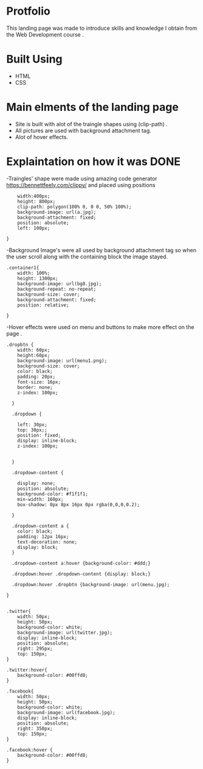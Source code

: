 # Protfolio
This landing page was made to introduce skills and knowledge I obtain from the Web Development course .
# Built Using 
- HTML
- CSS
# Main elments of the landing page 
- Site is built with alot of the traingle shapes using (clip-path) .
- All pictures are used with background attachment tag.
- Alot of hover effects.
# Explaintation on how it was DONE 
-Traingles' shape were made using amazing code generator  https://bennettfeely.com/clippy/ and placed using positions 
```tri1{
    width:400px;
    height: 800px;
    clip-path: polygon(100% 0, 0 0, 50% 100%);
    background-image: url(a.jpg);
    background-attachment: fixed;
    position: absolute;
    left: 100px;
   
}
```

-Background Image's were all used by background attachment tag so when the user scroll along with the containing block the image stayed.
```
.container1{
    width: 100%;
    height: 1300px;
    background-image: url(bg8.jpg);
    background-repeat: no-repeat;
    background-size: cover;
    background-attachment: fixed;
    position: relative;

}
```

-Hover effects were used on menu and buttons to make more effect on the page .
```
.dropbtn {
    width: 60px;
    height:60px;
    background-image: url(menu1.png);
    background-size: cover;
    color: black;
    padding: 20px;
    font-size: 16px;
    border: none;
    z-index: 100px;
   
  }
  
  .dropdown {
    
    left: 30px;
    top: 30px;;
    position: fixed;
    display: inline-block;
    z-index: 100px;


  }
  
  .dropdown-content {

    display: none;
    position: absolute;
    background-color: #f1f1f1;
    min-width: 160px;
    box-shadow: 0px 8px 16px 0px rgba(0,0,0,0.2);
   
  }
  
  .dropdown-content a {
    color: black;
    padding: 12px 16px;
    text-decoration: none;
    display: block;
  }
  
  .dropdown-content a:hover {background-color: #ddd;}
  
  .dropdown:hover .dropdown-content {display: block;}
  
  .dropdown:hover .dropbtn {background-image: url(menu.jpg);

}

```

```

.twitter{
    width: 50px;    
    height: 50px;
    background-color: white;
    background-image: url(twitter.jpg);
    display: inline-block;
    position: absolute;
    right: 295px;
    top: 150px;
}

.twitter:hover{
    background-color: #00ffd8;
}

.facebook{
    width: 50px;
    height: 50px;
    background-color: white;
    background-image: url(facebook.jpg);
    display: inline-block;
    position: absolute;
    right: 350px;
    top: 150px;
}

.facebook:hover {
    background-color: #00ffd8;
}

```

